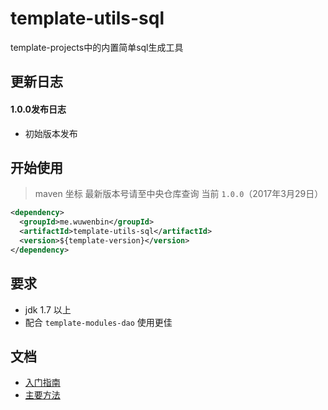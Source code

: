 # template-utils-sql
template-projects中的内置简单sql生成工具
## 更新日志 ## 
#### 1.0.0发布日志
- 初始版本发布
## 开始使用 ##
> maven 坐标  最新版本号请至中央仓库查询 当前 ```1.0.0```（2017年3月29日）
```xml
<dependency>
  <groupId>me.wuwenbin</groupId>
  <artifactId>template-utils-sql</artifactId>
  <version>${template-version}</version>
</dependency>
```
## 要求 
- jdk 1.7 以上
- 配合 `template-modules-dao` 使用更佳

## 文档
- [入门指南](https://github.com/miyakowork/template-modules-dao/wiki/入门)
- [主要方法](https://github.com/miyakowork/template-modules-dao/wiki/主要方法API)
